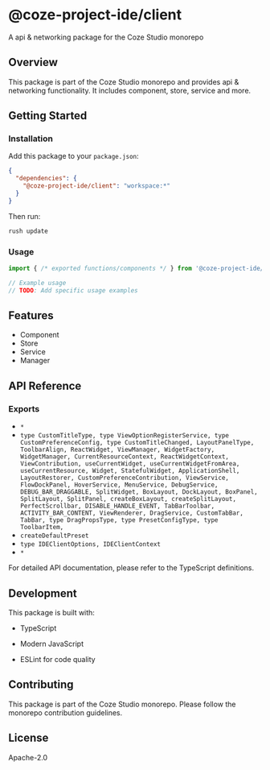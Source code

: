 # @coze-project-ide/client

A api & networking package for the Coze Studio monorepo

## Overview

This package is part of the Coze Studio monorepo and provides api & networking functionality. It includes component, store, service and more.

## Getting Started

### Installation

Add this package to your `package.json`:

```json
{
  "dependencies": {
    "@coze-project-ide/client": "workspace:*"
  }
}
```

Then run:

```bash
rush update
```

### Usage

```typescript
import { /* exported functions/components */ } from '@coze-project-ide/client';

// Example usage
// TODO: Add specific usage examples
```

## Features

- Component
- Store
- Service
- Manager

## API Reference

### Exports

- `*`
- `type CustomTitleType,
  type ViewOptionRegisterService,
  type CustomPreferenceConfig,
  type CustomTitleChanged,
  LayoutPanelType,
  ToolbarAlign,
  ReactWidget,
  ViewManager,
  WidgetFactory,
  WidgetManager,
  CurrentResourceContext,
  ReactWidgetContext,
  ViewContribution,
  useCurrentWidget,
  useCurrentWidgetFromArea,
  useCurrentResource,
  Widget,
  StatefulWidget,
  ApplicationShell,
  LayoutRestorer,
  CustomPreferenceContribution,
  ViewService,
  FlowDockPanel,
  HoverService,
  MenuService,
  DebugService,
  DEBUG_BAR_DRAGGABLE,
  SplitWidget,
  BoxLayout,
  DockLayout,
  BoxPanel,
  SplitLayout,
  SplitPanel,
  createBoxLayout,
  createSplitLayout,
  PerfectScrollbar,
  DISABLE_HANDLE_EVENT,
  TabBarToolbar,
  ACTIVITY_BAR_CONTENT,
  ViewRenderer,
  DragService,
  CustomTabBar,
  TabBar,
  type DragPropsType,
  type PresetConfigType,
  type ToolbarItem,`
- `createDefaultPreset`
- `type IDEClientOptions, IDEClientContext`
- `*`


For detailed API documentation, please refer to the TypeScript definitions.

## Development

This package is built with:

- TypeScript
- Modern JavaScript

- ESLint for code quality

## Contributing

This package is part of the Coze Studio monorepo. Please follow the monorepo contribution guidelines.

## License

Apache-2.0

